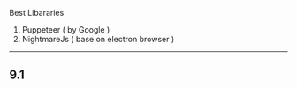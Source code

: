 Best Libararies 

1. Puppeteer ( by Google )
2. NightmareJs ( base on electron browser )


------------------------
## 9.1 